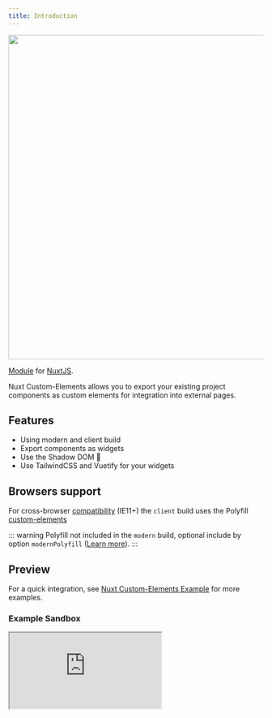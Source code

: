```yaml
---
title: Introduction
---
```


<img src="/intro-light.png" width="1280" height="640" alt=""/>

[Module](https://github.com/GrabarzUndPartner/nuxt-custom-elements) for [NuxtJS](https://nuxtjs.org).

Nuxt Custom-Elements allows you to export your existing project components as custom elements for integration into external pages.

## Features

- Using modern and client build
- Export components as widgets
- Use the Shadow DOM 🥷
- Use TailwindCSS and Vuetify for your widgets

## Browsers support

For cross-browser [compatibility](https://github.com/ungap/custom-elements#compatibility) (IE11+) the `client` build uses the Polyfill [custom-elements](https://github.com/ungap/custom-elements)

::: warning
Polyfill not included in the `modern` build, optional include by option `modernPolyfill` ([Learn more](https://nuxt-custom-elements.grabarzundpartner.dev/options/#modernpolyfill)).
:::

## Preview

For a quick integration, see [Nuxt Custom-Elements Example](https://grabarzundpartner.github.io/nuxt-custom-elements-example/) for more examples.

### Example Sandbox

<iframe class="embed-sandbox" src="https://codesandbox.io/embed/github/GrabarzUndPartner/nuxt-custom-elements/tree/main/?fontsize=14&hidenavigation=1&module=%2Fexample%2Fcomponents%2FExample.vue&theme=dark"></iframe>
